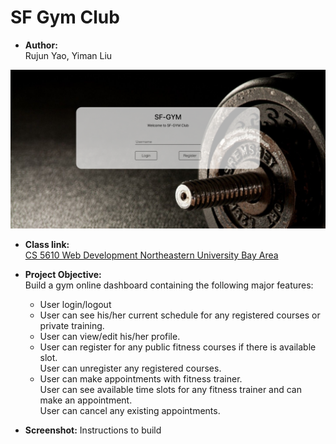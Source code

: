 # SF Gym Club

* **Author:**  
Rujun Yao, Yiman Liu
<img src="https://raw.githubusercontent.com/yimanliu0/yimanliu0.github.io/master/images/Homepage.png" alt="homepage">

* **Class link:**  
<a href="https://johnguerra.co/classes/webDevelopment_fall_2020/">CS 5610 Web Development Northeastern University Bay Area</a> 

* **Project Objective:**  
Build a gym online dashboard containing the following major features:
  - User login/logout
  - User can see his/her current schedule for any registered courses or private training. 
  - User can view/edit his/her profile.
  - User can register for any public fitness courses if there is available slot.  
    User can unregister any registered courses.
  - User can make appointments with fitness trainer.  
    User can see available time slots for any fitness trainer and can make an appointment.  
    User can cancel any existing appointments.

* **Screenshot:** 
Instructions to build 
